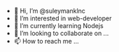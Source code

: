 - 👋 Hi, I’m @suleymanklnc
- 👀 I’m interested in web-developer
- 🌱 I’m currently learning Nodejs
- 💞️ I’m looking to collaborate on ...
- 📫 How to reach me ...


